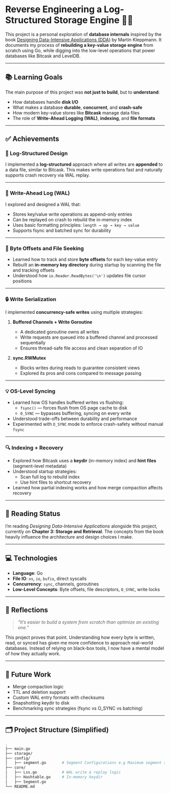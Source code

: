 # Reverse Engineering a Log-Structured Storage Engine 🧠💾

This project is a personal exploration of **database internals** inspired by the book [Designing Data-Intensive Applications (DDA)](https://dataintensive.net/) by Martin Kleppmann. It documents my process of **rebuilding a key-value storage engine** from scratch using Go, while digging into the low-level operations that power databases like Bitcask and LevelDB.

---

## 📚 Learning Goals

The main purpose of this project was **not just to build**, but to **understand**:

- How databases handle **disk I/O**
- What makes a database **durable**, **concurrent**, and **crash-safe**
- How modern key-value stores like **Bitcask** manage data files
- The role of **Write-Ahead Logging (WAL)**, **indexing**, and **file formats**

---

## ✅ Achievements

### 📁 Log-Structured Design

I implemented a **log-structured** approach where all writes are **appended** to a data file, similar to Bitcask. This makes write operations fast and naturally supports crash recovery via WAL replay.

---

### 🔁 Write-Ahead Log (WAL)

I explored and designed a WAL that:

- Stores key/value write operations as append-only entries
- Can be replayed on crash to rebuild the in-memory index
- Uses basic formatting principles: `length → op → key → value`
- Supports fsync and batched sync for durability

---

### 📍 Byte Offsets and File Seeking

- Learned how to track and store **byte offsets** for each key-value entry
- Rebuilt an **in-memory key directory** during startup by scanning the file and tracking offsets
- Understood how `io.Reader.ReadBytes('\n')` updates file cursor positions

---

### 🔒 Write Serialization

I implemented **concurrency-safe writes** using multiple strategies:

1. **Buffered Channels + Write Goroutine**

   - A dedicated goroutine owns all writes
   - Write requests are queued into a buffered channel and processed sequentially
   - Ensures thread-safe file access and clean separation of IO

2. **sync.RWMutex**
   - Blocks writes during reads to guarantee consistent views
   - Explored its pros and cons compared to message passing

---

### 💡 OS-Level Syncing

- Learned how OS handles buffered writes vs flushing:
  - `fsync()` — forces flush from OS page cache to disk
  - `O_SYNC` — bypasses buffering, syncing on every write
- Understood trade-offs between durability and performance
- Experimented with `O_SYNC` mode to enforce crash-safety without manual `fsync`

---

### 🔍 Indexing + Recovery

- Explored how Bitcask uses a **keydir** (in-memory index) and **hint files** (segment-level metadata)
- Understood startup strategies:
  - Scan full log to rebuild index
  - Use hint files to shortcut recovery
- Learned how partial indexing works and how merge compaction affects recovery

---

## 📖 Reading Status

I’m reading _Designing Data-Intensive Applications_ alongside this project, currently on **Chapter 3: Storage and Retrieval**. The concepts from the book heavily influence the architecture and design choices I make.

---

## 💻 Technologies

- **Language**: Go
- **File IO**: `os`, `io`, `bufio`, direct syscalls
- **Concurrency**: `sync`, channels, goroutines
- **Low-Level Concepts**: Byte offsets, file descriptors, `O_SYNC`, write locks

---

## 🧠 Reflections

> _“It’s easier to build a system from scratch than optimize an existing one.”_

This project proves that point. Understanding how every byte is written, read, or synced has given me more confidence to approach real-world databases. Instead of relying on black-box tools, I now have a mental model of how they actually work.

---

## 🚧 Future Work

- Merge compaction logic
- TTL and deletion support
- Custom WAL entry formats with checksums
- Snapshotting keydir to disk
- Benchmarking sync strategies (fsync vs O_SYNC vs batching)

---

## 🗂️ Project Structure (Simplified)

```bash
.
├── main.go
├── storage/
├── config/
│   ├── segment.go       # Segment Configurations e.g Maximum segment size
├── core/
│   ├── Lss.go           # WAL write & replay logic
│   ├── Hashtable.go     # In-memory keydir
│   ├── Segment.go
└── README.md
```
